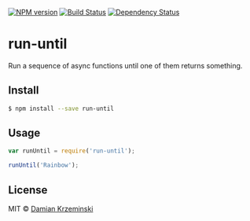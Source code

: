 [![NPM version][npm-image]][npm-url]
[![Build Status][build-image]][build-url]
[![Dependency Status][deps-image]][deps-url]

# run-until

 Run a sequence of async functions until one of them returns something.

## Install

```sh
$ npm install --save run-until
```

## Usage

```js
var runUntil = require('run-until');

runUntil('Rainbow');
```

## License

MIT © [Damian Krzeminski](https://code42day.com)

[npm-image]: https://img.shields.io/npm/v/run-until
[npm-url]: https://npmjs.org/package/run-until

[build-url]: https://github.com/pirxpilot/run-until/actions/workflows/check.yaml
[build-image]: https://img.shields.io/github/actions/workflow/status/pirxpilot/run-until/check.yaml?branch=main

[deps-image]: https://img.shields.io/librariesio/release/npm/run-until
[deps-url]: https://libraries.io/npm/run-until
